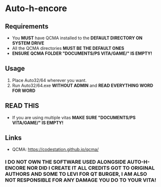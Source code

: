 # **Auto-h-encore**

## **Requirements**
- You **MUST** have QCMA installed to the **DEFAULT DIRECTORY ON SYSTEM DRIVE**
- All the QCMA directories **MUST BE THE DEFAULT ONES**
- **ENSURE QCMA FOLDER "DOCUMENTS/PS VITA/GAME/" IS EMPTY!**

## **Usage**
1. Place Auto32/64 wherever you want.
3. Run Auto32/64.exe **WITHOUT ADMIN** and **READ EVERYTHING WORD FOR WORD**

## **READ THIS**
- If you are using multiple vitas **MAKE SURE "DOCUMENTS/PS VITA/GAME/" IS EMPTY!**

## **Links**
- QCMA: https://codestation.github.io/qcma/

### **I DO NOT OWN THE SOFTWARE USED ALONGSIDE AUTO-H-ENCORE NOR DID I CREATE IT ALL CREDITS GOT TO ORIGINAL AUTHORS AND SOME TO LEVI FOR QT BURGER, I AM ALSO NOT RESPONSIBLE FOR ANY DAMAGE YOU DO TO YOUR VITA!**
